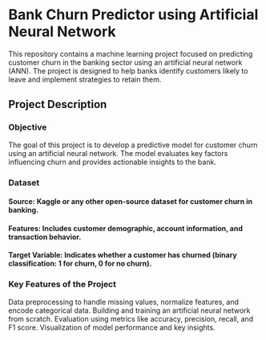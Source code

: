 # Bank Churn Predictor using Artificial Neural Network
This repository contains a machine learning project focused on predicting customer churn in the banking sector using an artificial neural network (ANN). The project is designed to help banks identify customers likely to leave and implement strategies to retain them.

## Project Description
### Objective
The goal of this project is to develop a predictive model for customer churn using an artificial neural network. The model evaluates key factors influencing churn and provides actionable insights to the bank.

### Dataset
#### Source: Kaggle or any other open-source dataset for customer churn in banking.
#### Features: Includes customer demographic, account information, and transaction behavior.
#### Target Variable: Indicates whether a customer has churned (binary classification: 1 for churn, 0 for no churn).
### Key Features of the Project
Data preprocessing to handle missing values, normalize features, and encode categorical data.
Building and training an artificial neural network from scratch.
Evaluation using metrics like accuracy, precision, recall, and F1 score.
Visualization of model performance and key insights.

